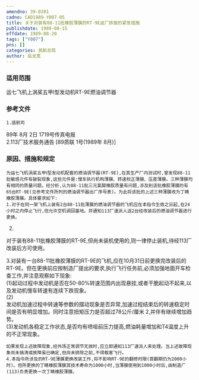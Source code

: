 ```yaml
---
amendno: 39-0301  
cadno: CAD1989-Y007-05  
title: 关于对装有88-11批橡胶薄膜的RT-9E返厂排故的紧急措施  
publishdate: 1989-08-15  
effdate: 1989-08-20  
tags: ["Y007"]  
pns: []  
categories: 民航总局  
author: 岳龙宽  
---
```

  
### 适用范围  
运七飞机上涡桨五甲Ⅰ型发动机RT-9E燃油调节器  
  
<!--more-->  
### 参考文件  
    1.适航司  
89年 8月 2日 1719号传真电报  
    2.113厂技术服务通告 [89质联 1号(1989年 8月)]  
  
### 原因、措施和规定  
    为运七飞机涡桨五甲Ⅰ型发动机配套的燃油调节器(RT-9E),在其生产厂内测试时,曾发现88-11批敏感元件有破裂现象,这些元件是:慢车执行机构薄膜、转速校正薄膜、压差薄膜。三种薄膜均有相同的质量问题。经分析,认为88-11批三元氯醇橡胶质量有问题,涉及到该批橡胶薄膜的有65台RT-9E(见参考文件所列的燃油调节器出厂序号表)。为此将该批的上述三种薄膜改为丁睛橡胶薄膜。具体要求如下:  
    1.对于在同一架飞机上装有2台88-11批薄膜的燃油调节器的飞机应在本指令生效之日起,在24小时之内停止飞行,但允许空机调回基地。并通知113厂速派人送2台经改装后的燃油调节器进行更换。  
2.  
对于装有88-11批橡胶薄膜的RT-9E,但尚未装机使用的,则一律停止装机,待经113厂改装后方可使用。  
  
  
3.对装有一台88-11批橡胶薄膜的RT-9E的飞机,应在10月31日前更换完改装后的RT-9E。但在更换前应按制造厂提出的要求,执行飞行任务前,必须加强地面开车检查工作,并注意观察如下现象:  
    (1)起动过程中发动机是否在50-80%转速范围内出现悬挂,或者干脆起动不起来,以及发动机慢车转速有连续下跌现象。  
(2)  
发动机加速过程中转速等参数的摆动现象是否异常,加速过程结束后的转速稳定时间是否有明显增加。同时注意扭矩压力是否超过78公斤/厘米 2,并伴有继续增加趋势。  
    (3)发动机各稳定工作状态,是否均有喷咀前压力提高,燃油耗量增加和T4温度上升的不正常现象。  
  
    如果发现上述故障现象,经外场正常调节无效时,应立即通知113厂速派人来处理。当上述故障现象尚未搞清或故障虽已确定,但尚未排除之前,不得载客飞行。  
    4.本指令所涉及的RT-9E薄膜更换改装工作,将不影响RT-9E的翻修时限(首翻期仍为2000小时)。但所更换的丁睛橡胶薄膜其技术寿命为1000小时,当薄膜使用到1000小时后,由制造厂(113)负责更换一次丁睛橡胶薄膜。  

